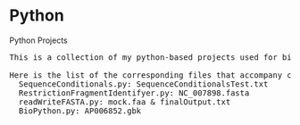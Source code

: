 # Python
Python Projects
<pre>
This is a collection of my python-based projects used for bioinformatics.

Here is the list of the corresponding files that accompany code:
  SequenceConditionals.py: SequenceConditionalsTest.txt
  RestrictionFragmentIdentifyer.py: NC_007898.fasta
  readWriteFASTA.py: mock.faa & finalOutput.txt
  BioPython.py: AP006852.gbk
</pre>
